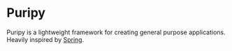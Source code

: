 # Puripy

Puripy is a lightweight framework for creating general purpose applications. Heavily inspired by [Spring](https://spring.io).
